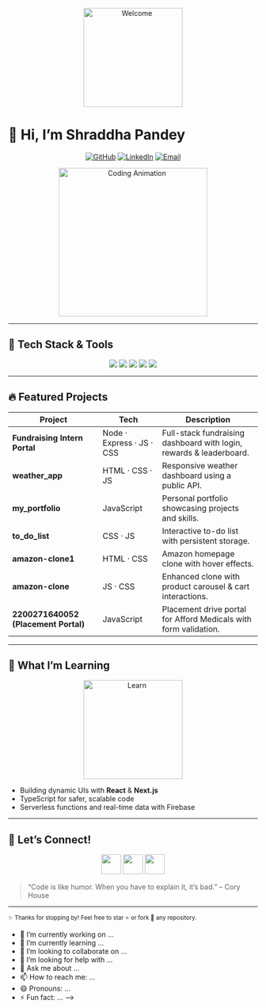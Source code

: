 <p align="center">
  <img src="https://media.giphy.com/media/3o7aCRlG1dqT2A7mA4/giphy.gif" alt="Welcome" width="200"/>
</p>

# 👋 Hi, I’m Shraddha Pandey

<p align="center">
  <a href="https://github.com/shraddhapandey09"><img src="https://img.shields.io/badge/GitHub-@shraddhapandey09-181717?logo=github" alt="GitHub"></a>
  <a href="https://www.linkedin.com/in/shraddhapandey"><img src="https://img.shields.io/badge/LinkedIn-Shraddha%20Pandey-blue?logo=linkedin" alt="LinkedIn"></a>
  <a href="mailto:shraddhapandey9794@gmail.com"><img src="https://img.shields.io/badge/Email-shraddhapandey9794@gmail.com-D14836?logo=gmail" alt="Email"></a>
</p>

<p align="center">
  <img src="https://media.giphy.com/media/L05HgB2h6qICDs5Sms/giphy.gif" alt="Coding Animation" width="300"/>
</p>

---

## 🎨 Tech Stack & Tools

<p align="center">
  <img src="https://img.shields.io/badge/HTML5-E34F26?logo=html5&logoColor=white" />
  <img src="https://img.shields.io/badge/CSS3-1572B6?logo=css3&logoColor=white" />
  <img src="https://img.shields.io/badge/JavaScript-F7DF1E?logo=javascript&logoColor=black" />
  <img src="https://img.shields.io/badge/Node.js-43853D?logo=node.js&logoColor=white" />
  <img src="https://img.shields.io/badge/Express.js-000000?logo=express&logoColor=white" />
</p>

---

## 🔥 Featured Projects

| Project                                   | Tech            | Description                                                 |
|-------------------------------------------|-----------------|-------------------------------------------------------------|
| **Fundraising Intern Portal**             | Node · Express · JS · CSS | Full-stack fundraising dashboard with login, rewards & leaderboard. |
| **weather_app**                           | HTML · CSS · JS | Responsive weather dashboard using a public API.            |
| **my_portfolio**                          | JavaScript      | Personal portfolio showcasing projects and skills.          |
| **to_do_list**                            | CSS · JS        | Interactive to-do list with persistent storage.             |
| **amazon-clone1**                         | HTML · CSS      | Amazon homepage clone with hover effects.                   |
| **amazon-clone**                          | JS · CSS        | Enhanced clone with product carousel & cart interactions.   |
| **2200271640052 (Placement Portal)**      | JavaScript      | Placement drive portal for Afford Medicals with form validation. |

---

## 🌟 What I’m Learning

<p align="center">
  <img src="https://media.giphy.com/media/26BRuo6sLetdllPAQ/giphy.gif" alt="Learn" width="200"/>
</p>

- Building dynamic UIs with **React** & **Next.js**  
- TypeScript for safer, scalable code  
- Serverless functions and real-time data with Firebase  

---

## 🚀 Let’s Connect!

<p align="center">
  <a href="https://github.com/shraddhapandey09"><img height="40" src="https://img.icons8.com/color/48/github--v1.png"/></a>
  <a href="https://www.linkedin.com/in/shraddhapandey"><img height="40" src="https://img.icons8.com/color/48/linkedin.png"/></a>
  <a href="mailto:shraddhapandey9794@gmail.com"><img height="40" src="https://img.icons8.com/color/48/gmail.png"/></a>
</p>

> “Code is like humor. When you have to explain it, it’s bad.” – Cory House

---

<sup>✨ Thanks for stopping by! Feel free to star ⭐ or fork 🍴 any repository.</sup>


- 🔭 I’m currently working on ...
- 🌱 I’m currently learning ...
- 👯 I’m looking to collaborate on ...
- 🤔 I’m looking for help with ...
- 💬 Ask me about ...
- 📫 How to reach me: ...
- 😄 Pronouns: ...
- ⚡ Fun fact: ...
-->
